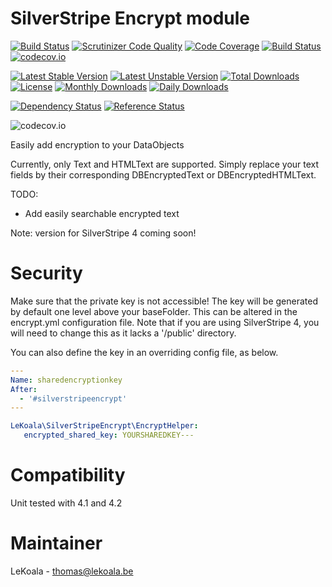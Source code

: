 SilverStripe Encrypt module
==================
[![Build Status](https://travis-ci.org/lekoala/silverstripe-encrypt.svg?branch=master)](https://travis-ci.org/lekoala/silverstripe-encrypt)
[![Scrutinizer Code Quality](https://scrutinizer-ci.com/g/lekoala/silverstripe-encrypt/badges/quality-score.png?b=master)](https://scrutinizer-ci.com/g/lekoala/silverstripe-encrypt/?branch=master)
[![Code Coverage](https://scrutinizer-ci.com/g/lekoala/silverstripe-encrypt/badges/coverage.png?b=master)](https://scrutinizer-ci.com/g/lekoala/silverstripe-encrypt/?branch=master)
[![Build Status](https://scrutinizer-ci.com/g/lekoala/silverstripe-encrypt/badges/build.png?b=master)](https://scrutinizer-ci.com/g/lekoala/silverstripe-encrypt/build-status/master)
[![codecov.io](https://codecov.io/github/lekoala/silverstripe-encrypt/coverage.svg?branch=master)](https://codecov.io/github/lekoala/silverstripe-encrypt?branch=master)

[![Latest Stable Version](https://poser.pugx.org/lekoala/silverstripe-encrypt/version)](https://packagist.org/packages/lekoala/silverstripe-encrypt)
[![Latest Unstable Version](https://poser.pugx.org/lekoala/silverstripe-encrypt/v/unstable)](//packagist.org/packages/lekoala/silverstripe-encrypt)
[![Total Downloads](https://poser.pugx.org/lekoala/silverstripe-encrypt/downloads)](https://packagist.org/packages/lekoala/silverstripe-encrypt)
[![License](https://poser.pugx.org/lekoala/silverstripe-encrypt/license)](https://packagist.org/packages/lekoala/silverstripe-encrypt)
[![Monthly Downloads](https://poser.pugx.org/lekoala/silverstripe-encrypt/d/monthly)](https://packagist.org/packages/lekoala/silverstripe-encrypt)
[![Daily Downloads](https://poser.pugx.org/lekoala/silverstripe-encrypt/d/daily)](https://packagist.org/packages/lekoala/silverstripe-encrypt)

[![Dependency Status](https://www.versioneye.com/php/lekoala:silverstripe-encrypt/badge.svg)](https://www.versioneye.com/php/lekoala:silverstripe-encrypt)
[![Reference Status](https://www.versioneye.com/php/lekoala:silverstripe-encrypt/reference_badge.svg?style=flat)](https://www.versioneye.com/php/lekoala:silverstripe-encrypt/references)

![codecov.io](https://codecov.io/github/lekoala/silverstripe-encrypt/branch.svg?branch=master)


Easily add encryption to your DataObjects

Currently, only Text and HTMLText are supported. Simply replace your text fields by their
corresponding DBEncryptedText or DBEncryptedHTMLText.

TODO:
- Add easily searchable encrypted text

Note: version for SilverStripe 4 coming soon!

Security
==================

Make sure that the private key is not accessible! The key will be generated by default one level above your baseFolder. 
This can be altered in the encrypt.yml configuration file.  Note that if you are using SilverStripe 4, you will need
to change this as it lacks a '/public' directory.

You can also define the key in an overriding config file, as below.

```yml
---
Name: sharedencryptionkey
After:
  - '#silverstripeencrypt'
---

LeKoala\SilverStripeEncrypt\EncryptHelper:
   encrypted_shared_key: YOURSHAREDKEY---

```


Compatibility
==================
Unit tested with 4.1 and 4.2

Maintainer
==================
LeKoala - thomas@lekoala.be
